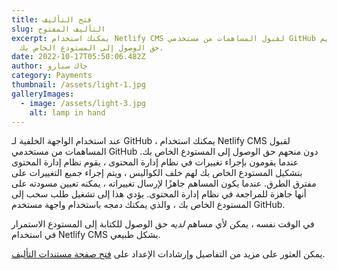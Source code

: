 ```yaml
---
title: فتح التأليف
slug: التأليف المفتوح
excerpt: يمكنك استخدام Netlify CMS لقبول المساهمات من مستخدمي GitHub دون منحهم
  حق الوصول إلى المستودع الخاص بك.
date: 2022-10-17T05:50:06.482Z
author: جاك سبارو
category: Payments
thumbnail: /assets/light-1.jpg
galleryImages:
  - image: /assets/light-3.jpg
    alt: lamp in hand
---
```

عند استخدام الواجهة الخلفية لـ GitHub ، يمكنك استخدام Netlify CMS لقبول المساهمات من مستخدمي GitHub دون منحهم حق الوصول إلى المستودع الخاص بك. عندما يقومون بإجراء تغييرات في نظام إدارة المحتوى ، يقوم نظام إدارة المحتوى بتشكيل المستودع الخاص بك لهم خلف الكواليس ، ويتم إجراء جميع التغييرات على مفترق الطرق. عندما يكون المساهم جاهزًا لإرسال تغييراته ، يمكنه تعيين مسودته على أنها جاهزة للمراجعة في نظام إدارة المحتوى. يؤدي هذا إلى تشغيل طلب سحب إلى المستودع الخاص بك ، والذي يمكنك دمجه باستخدام واجهة مستخدم GitHub.

في الوقت نفسه ، يمكن لأي مساهم  *لديه*  حق الوصول للكتابة إلى المستودع الاستمرار في استخدام Netlify CMS بشكل طبيعي.

يمكن العثور على مزيد من التفاصيل وإرشادات الإعداد على [فتح صفحة مستندات التأليف](https://www.netlifycms.org/docs/open-authoring).